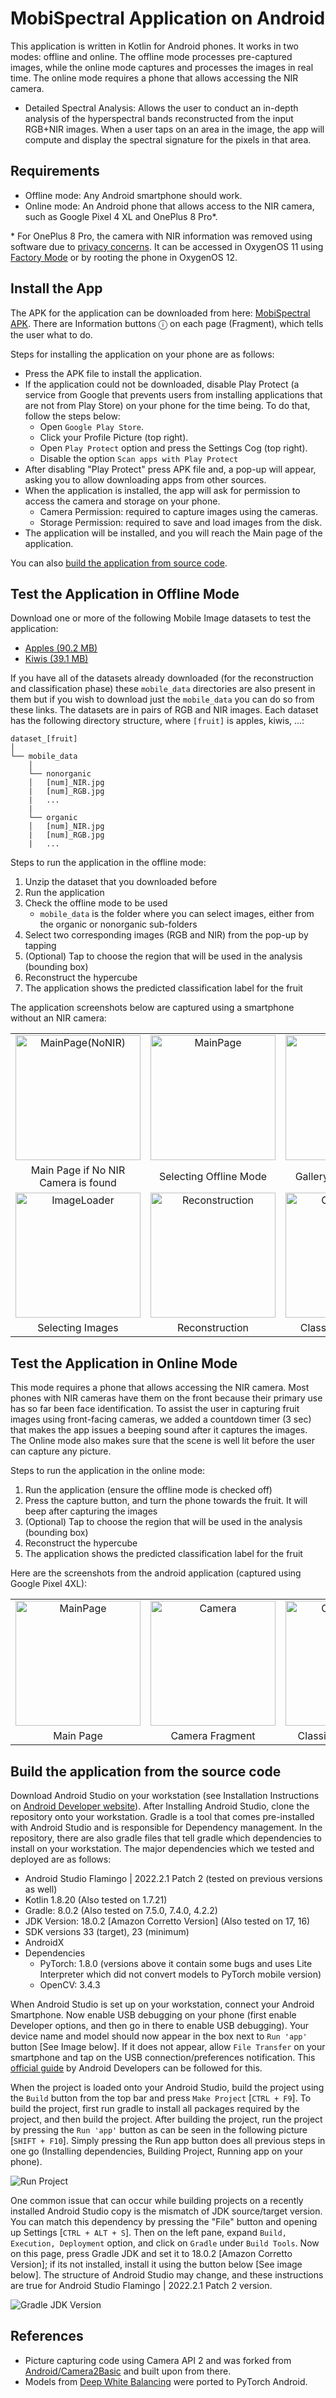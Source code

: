 # MobiSpectral Application on Android
This application is written in Kotlin for Android phones. It works in two modes: offline and online. The offline mode processes pre-captured images, while the online mode captures and processes the images in real time. The online mode requires a phone that allows accessing the NIR camera. 

<!--In both offline and online modes, the application offers two functions:-->

<!--- Simple Analysis: Distinguishes organic and non-organic fruits from RGB and NIR images.  The app asks the user to select a region of the image to be used in the analysis: by tapping anywhere in the image, a bounding box will appear. The app will then process the data in the bounding box and will display Organic or Non-Organic.-->

- Detailed Spectral Analysis: Allows the user to conduct an in-depth analysis of the hyperspectral bands reconstructed from the input RGB+NIR images. When a user taps on an area in the image, the app will compute and display the spectral signature for the pixels in that area.

## Requirements
- Offline mode: Any Android smartphone should work.
- Online mode: An Android phone that allows access to the  NIR camera, such as Google Pixel 4 XL and OnePlus 8 Pro*.

\* For OnePlus 8 Pro, the camera with NIR information was removed using software due to [privacy concerns](https://www.theverge.com/2020/5/15/21259723/oneplus-8-pro-x-ray-vision-infrared-filter-see-through-plastic). It can be accessed in OxygenOS 11 using [Factory Mode](https://www.xda-developers.com/oneplus-8-pro-color-filter-camera-still-accessible-adb-command/ "How to access Color Filter Camera on OnePlus 8 Pro using adb") or by rooting the phone in OxygenOS 12.

## Install the App
The APK for the application can be downloaded from here: [MobiSpectral APK](https://drive.google.com/file/d/1YjatiJ-GrJiGm5pF_XPlY1D7tFRrw1MK/view?usp=drive_link "MobiSpectral Android Application"). There are Information buttons ⓘ on each page (Fragment), which tells the user what to do.

Steps for installing the application on your phone are as follows:

- Press the APK file to install the application.
- If the application could not be downloaded, disable Play Protect (a service from Google that prevents users from installing applications that are not from Play Store) on your phone for the time being. To do that, follow the steps below:
	- Open `Google Play Store`.
	- Click your Profile Picture (top right).
	- Open `Play Protect` option and press the Settings Cog (top right).
	- Disable the option `Scan apps with Play Protect`
- After disabling "Play Protect" press APK file and, a pop-up will appear, asking you to allow downloading apps from other sources.
- When the application is installed, the app will ask for permission to access the camera and storage on your phone.
	- Camera Permission: required to capture images using the cameras.
	- Storage Permission: required to save and load images from the disk.
- The application will be installed, and you will reach the Main page of the application.

You can also [build the application from source code](#build-the-application-from-the-source-code).

## Test the Application in Offline Mode
Download one or more of the following Mobile Image datasets to test the application:

- [Apples (90.2 MB)](https://drive.google.com/file/d/1gV-Y31WzwILBqPNgJcsLAqMJTp7ua0JU/view?usp=drive_link "Apples Test Dataset")
- [Kiwis (39.1 MB)](https://drive.google.com/file/d/1h2k2gD4A4KZEmmcGJFEAhxpVNv0QSHgF/view?usp=drive_link "Kiwis Test Dataset")
<!-- - [Blueberries (68.6 MB)](https://drive.google.com/file/d/1g_yICRC79qbsJH2hfTdv5RhSIgsOwkOc/view?usp=drive_link "Blueberries Test Dataset")
- [Tomatoes (46.6 MB)](https://drive.google.com/file/d/14XfBuJtO4k_CIRyumhy-Wk77tDJ_BopV/view?usp=drive_link "Tomatoes Test Dataset")
- [Strawberries (60.1 MB)](https://drive.google.com/file/d/1-nJkoCrELbjaYDh7FrhMUqnB9xe8r1kj/view?usp=drive_link "Strawberries Test Dataset") -->

If you have all of the datasets already downloaded (for the reconstruction and classification phase) these `mobile_data` directories are also present in them but if you wish to download just the `mobile_data` you can do so from these links. The datasets are in pairs of RGB and NIR images. Each dataset has the following directory structure, where `[fruit]` is apples, kiwis, ...:
```
dataset_[fruit]
│
└── mobile_data
	│
	└── nonorganic
	│	[num]_NIR.jpg
	|	[num]_RGB.jpg
	|	...
	|
	└── organic
	│	[num]_NIR.jpg
	|	[num]_RGB.jpg
	|	...

```

Steps to run the application in the offline mode:
1. Unzip the dataset that you downloaded before
2. Run the application
3. Check the offline mode to be used
	- `mobile_data` is the folder where you can select images, either from the organic or nonorganic sub-folders
4. Select two corresponding images (RGB and NIR) from the pop-up by tapping
5. (Optional) Tap to choose the region that will be used in the analysis (bounding box)
6. Reconstruct the hypercube
7. The application shows the predicted classification label for the fruit

The application screenshots below are captured using a smartphone without an NIR camera:

| | | |
:-------------------------:|:-------------------------:|:-------------------------:
| <img src="images/MainPage(NoNIR).jpg" alt="MainPage(NoNIR)" width="200" /> | <img src="images/MainPageOffline.jpg" alt="MainPage" width="200" /> | <img src="images/CameraOffline.jpg" alt="Camera" width="200" /> |
| Main Page if No NIR Camera is found | Selecting Offline Mode | Gallery Opening Intent |
| <img src="images/ImageLoader.jpg" alt="ImageLoader" width="200" /> | <img src="images/Reconstruction(Detailed).jpg" alt="Reconstruction" width="200" /> | <img src="images/SignatureAnalysis(Detailed).jpg" alt="Classification" width="200" /> |
| Selecting Images | Reconstruction | Classification Result |

## Test the Application in Online Mode
This mode requires a phone that allows accessing the NIR camera. Most phones with NIR cameras have them on the front because their primary use has so far been face identification. To assist the user in capturing fruit images using front-facing cameras, we added a countdown timer (3 sec) that makes the app issues a beeping sound after it captures the images. The Online mode also makes sure that the scene is well lit before the user can capture any picture.

Steps to run the application in the online mode:
1. Run the application (ensure the offline mode is checked off)
2. Press the capture button, and turn the phone towards the fruit. It will beep after capturing the images
4. (Optional) Tap to choose the region that will be used in the analysis (bounding box)
6. Reconstruct the hypercube
7. The application shows the predicted classification label for the fruit

Here are the screenshots from the android application (captured using Google Pixel 4XL):

| | | |
:-------------------------:|:-------------------------:|:-------------------------:
| <img src="images/MainPageOnline.jpg" alt="MainPage" width="200" /> | <img src="images/CameraOnline.png" alt="Camera" width="200" /> | <img src="images/Classification.jpg" alt="Classification" width="200" /> |
| Main Page | Camera Fragment | Classification Results |

<!--## Simple and Detailed Analysis
The difference between Simple and Detailed Analysis, as mentioned in [Section 1](#mobispectral-application-on-android), is that Detailed analysis allows (the user can also tap to get a smaller working area) the user to reconstruct the whole Hypercube. Reconstructing whole hypercube takes takes a lot more time. In the Detailed Analysis, you can tap on parts of the reconstructed hypercube bands, to get the signatures of that pixels and their predicted organic/nonorganic class. The images shown in the image sets above are for simple analysis where as the images below show their differences to detailed analysis:

| | | |
:-------------------------:|:-------------------------:|:-------------------------:
| <img src="images/ImageViewer(Detailed).jpg" alt="ImageViewer Detailed" width="200" /> | <img src="images/Reconstruction(Detailed).jpg" alt="Reconstructed" width="200" /> | <img src="images/SignatureAnalysis(Detailed).jpg" alt="Classification" width="200" /> |
| Image Viewer in Detailed Analysis | Reconstructed Hypercube | Signature Analysis and Class Prediction |-->

<!-- ## Pipeline
1. Image Capturing: RGB followed by NIR.
3. Image Alignment: Aligning the two images captured.
4. Deep White Balancing: Android ported models from [[Deep White Balance](https://github.com/mahmoudnafifi/Deep_White_Balance), [Models](https://github.com/mahmoudnafifi/Deep_White_Balance/tree/master/PyTorch/models)].
5. Patch Selection: Selecting the part of image we want to use.
6. Hyperspectral Reconstruction: RGB+NIR -> Hypercube.
7. Classification: based on 1-D signatures selection. -->

## Build the application from the source code
Download Android Studio on your workstation (see Installation Instructions on [Android Developer website](https://developer.android.com/studio)). After Installing Android Studio, clone the repository onto your workstation. Gradle is a tool that comes pre-installed with Android Studio and is responsible for Dependency management. In the repository, there are also gradle files that tell gradle which dependencies to install on your workstation. The major dependencies which we tested and deployed are as follows:

- Android Studio Flamingo | 2022.2.1 Patch 2 (tested on previous versions as well)
- Kotlin 1.8.20 (Also tested on 1.7.21)
- Gradle: 8.0.2 (Also tested on 7.5.0, 7.4.0, 4.2.2)
- JDK Version: 18.0.2 [Amazon Corretto Version] (Also tested on 17, 16)
- SDK versions 33 (target), 23 (minimum)
- AndroidX
- Dependencies
	- PyTorch: 1.8.0 (versions above it contain some bugs and uses Lite Interpreter which did not convert models to PyTorch mobile version)
	- OpenCV: 3.4.3

When Android Studio is set up on your workstation, connect your Android Smartphone. Now enable USB debugging on your phone (first enable Developer options, and then go in there to enable USB debugging). Your device name and model should now appear in the box next to `Run 'app'` button [See Image below]. If it does not appear, allow `File Transfer` on your smartphone and tap on the USB connection/preferences notification. This [official guide](https://developer.android.com/studio/run/device "Guide to connect your phone to your PC") by Android Developers can be followed for this.

When the project is loaded onto your Android Studio, build the project using the `Build` button from the top bar and press `Make Project` [`CTRL + F9`]. To build the project, first run gradle to install all packages required by the project, and then build the project. After building the project, run the project by pressing the `Run 'app'` button as can be seen in the following picture [`SHIFT + F10`]. Simply pressing the Run app button does all previous steps in one go (Installing dependencies, Building Project, Running app on your phone).

![Run Project](images/RunApp.png)

One common issue that can occur while building projects on a recently installed Android Studio copy is the mismatch of JDK source/target version. You can match this dependency by pressing the "File" button and opening up Settings [`CTRL + ALT + S`]. Then on the left pane, expand `Build, Execution, Deployment` option, and click on `Gradle` under `Build Tools`. Now on this page, press Gradle JDK and set it to 18.0.2 [Amazon Corretto Version]; if its not installed, install it using the button below [See image below]. The structure of Android Studio may change, and these instructions are true for Android Studio Flamingo | 2022.2.1 Patch 2 version.

![Gradle JDK Version](images/JDKVersion.png)

## References
- Picture capturing code using Camera API 2 and was forked from [Android/Camera2Basic](https://github.com/android/camera-samples/tree/main/Camera2Basic) and built upon from there.
- Models from [Deep White Balancing](https://github.com/mahmoudnafifi/Deep_White_Balance) were ported to PyTorch Android.
